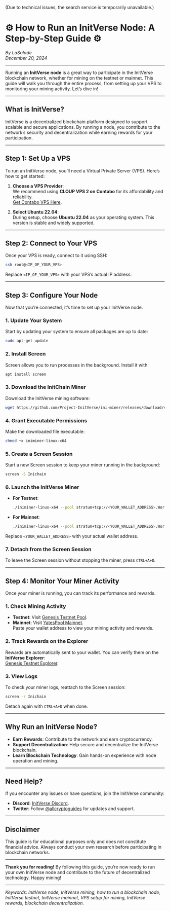 (Due to technical issues, the search service is temporarily unavailable.)

# ⚙️ How to Run an InitVerse Node: A Step-by-Step Guide ⚙️  
*By LaSalade*  
*December 20, 2024*  

---

Running an **InitVerse node** is a great way to participate in the InitVerse blockchain network, whether for mining on the testnet or mainnet. This guide will walk you through the entire process, from setting up your VPS to monitoring your mining activity. Let’s dive in!  

---

## **What is InitVerse?**  
InitVerse is a decentralized blockchain platform designed to support scalable and secure applications. By running a node, you contribute to the network’s security and decentralization while earning rewards for your participation.  

---

## **Step 1: Set Up a VPS**  
To run an InitVerse node, you’ll need a Virtual Private Server (VPS). Here’s how to get started:  

1. **Choose a VPS Provider**:  
   We recommend using **CLOUP VPS 2 on Contabo** for its affordability and reliability.  
   [Get Contabo VPS Here](https://www.tkqlhce.com/5k117cy63y5LNMNPTTSSSLNRMOOPST?sid=medium).  

2. **Select Ubuntu 22.04**:  
   During setup, choose **Ubuntu 22.04** as your operating system. This version is stable and widely supported.  

---

## **Step 2: Connect to Your VPS**  
Once your VPS is ready, connect to it using SSH:  

```bash  
ssh root@<IP_OF_YOUR_VPS>  
```  
Replace `<IP_OF_YOUR_VPS>` with your VPS’s actual IP address.  

---

## **Step 3: Configure Your Node**  
Now that you’re connected, it’s time to set up your InitVerse node.  

### **1. Update Your System**  
Start by updating your system to ensure all packages are up to date:  
```bash  
sudo apt-get update  
```  

### **2. Install Screen**  
Screen allows you to run processes in the background. Install it with:  
```bash  
apt install screen  
```  

### **3. Download the InitChain Miner**  
Download the InitVerse mining software:  
```bash  
wget https://github.com/Project-InitVerse/ini-miner/releases/download/v1.0.0/iniminer-linux-x64  
```  

### **4. Grant Executable Permissions**  
Make the downloaded file executable:  
```bash  
chmod +x iniminer-linux-x64  
```  

### **5. Create a Screen Session**  
Start a new Screen session to keep your miner running in the background:  
```bash  
screen -S Inichain  
```  

### **6. Launch the InitVerse Miner**  
- **For Testnet**:  
  ```bash  
  ./iniminer-linux-x64 --pool stratum+tcp://<YOUR_WALLET_ADDRESS>.Worker001@pool-core-testnet.inichain.com:32672  
  ```  
- **For Mainnet**:  
  ```bash  
  ./iniminer-linux-x64 --pool stratum+tcp://<YOUR_WALLET_ADDRESS>.Worker001@pool-a.yatespool.com:31588  
  ```  
Replace `<YOUR_WALLET_ADDRESS>` with your actual wallet address.  

### **7. Detach from the Screen Session**  
To leave the Screen session without stopping the miner, press `CTRL+A+D`.  

---

## **Step 4: Monitor Your Miner Activity**  
Once your miner is running, you can track its performance and rewards.  

### **1. Check Mining Activity**  
- **Testnet**: Visit [Genesis Testnet Pool](https://genesis-testnet.yatespool.com/).  
- **Mainnet**: Visit [YatesPool Mainnet](https://a.yatespool.com/).  
Paste your wallet address to view your mining activity and rewards.  

### **2. Track Rewards on the Explorer**  
Rewards are automatically sent to your wallet. You can verify them on the **InitVerse Explorer**:  
[Genesis Testnet Explorer](https://genesis-testnet.iniscan.com/).  

### **3. View Logs**  
To check your miner logs, reattach to the Screen session:  
```bash  
screen -r Inichain  
```  
Detach again with `CTRL+A+D` when done.  

---

## **Why Run an InitVerse Node?**  
- **Earn Rewards**: Contribute to the network and earn cryptocurrency.  
- **Support Decentralization**: Help secure and decentralize the InitVerse blockchain.  
- **Learn Blockchain Technology**: Gain hands-on experience with node operation and mining.  

---

## **Need Help?**  
If you encounter any issues or have questions, join the InitVerse community:  
- **Discord**: [InitVerse Discord](https://discord.com/invite/szXyZSgSYg).  
- **Twitter**: Follow [@allcryptoguides](https://x.com/allcryptoguides) for updates and support.  

---

## **Disclaimer**  
This guide is for educational purposes only and does not constitute financial advice. Always conduct your own research before participating in blockchain networks.  

---

**Thank you for reading!** By following this guide, you’re now ready to run your own InitVerse node and contribute to the future of decentralized technology. Happy mining!  

---  
*Keywords: InitVerse node, InitVerse mining, how to run a blockchain node, InitVerse testnet, InitVerse mainnet, VPS setup for mining, InitVerse rewards, blockchain decentralization.*
